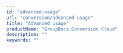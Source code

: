 ```yaml
---
id: "advanced-usage"
url: "conversion/advanced-usage"
title: "Advanced usage"
productName: "GroupDocs.Conversion Cloud"
description: ""
keywords: ""
---
```


